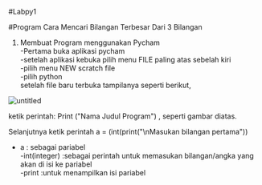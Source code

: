 #Labpy1

#Program Cara Mencari Bilangan Terbesar Dari 3 Bilangan                                                                                                     
1. Membuat Program menggunakan Pycham                                                                                                         
-Pertama buka aplikasi pycham                                                                                                                         
-setelah aplikasi kebuka pilih menu FILE paling atas sebelah kiri                                                                                        
-pilih menu NEW scratch file                                                                                                              
-pilih python                                                                                                                                       
setelah file baru terbuka tampilanya seperti berikut,

![untitled](https://user-images.githubusercontent.com/46746119/52703460-f9033f80-2fb0-11e9-9598-b1673e4728c5.jpg)

ketik perintah: Print ("Nama Judul Program") , seperti gambar diatas.                                                                                                                                                                                
                                                                                                                                                                                                                                                                                                    
Selanjutnya ketik perintah a = (int(print("\nMasukan bilangan pertama"))                                                                                                                                                                                                                                                            
- a           : sebagai pariabel                                                                                                              
-int(integer) :sebagai perintah untuk memasukan bilangan/angka yang akan di isi ke pariabel                                                                                                    
-print        :untuk menampilkan isi pariabel                                                                                                                                                                                              
